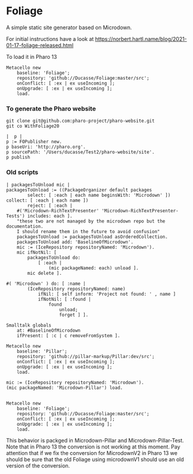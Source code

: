 # Foliage

A simple static site generator based on Microdown.

For initial instructions have a look at https://norbert.hartl.name/blog/2021-01-17-foliage-released.html


To load it in Pharo 13

```
Metacello new
	baseline: 'Foliage';
	repository: 'github://Ducasse/Foliage:master/src';
	onConflict: [ :ex | ex useIncoming ];
	onUpgrade: [ :ex | ex useIncoming ];
	load.
```


### To generate the Pharo website

```
git clone git@github.com:pharo-project/pharo-website.git
git co WithFoliage20
```

```
|  p |
p := FOPublisher new. 
p baseUri: 'http://pharo.org'.
p sourcePath: '/Users/ducasse/Test2/pharo-website/site'.
p publish
```



### Old scripts


```
| packagesToUnload mic |
packagesToUnload := ((PackageOrganizer default packages 
		select: [ :each | each name beginsWith: 'Microdown' ])  collect: [ :each | each name ]) 
		reject: [ :each |  
 	#('Microdown-RichTextPresenter' 'Microdown-RichTextPresenter-Tests') includes: each ].
	"these two are not managed by the microdown repo but the documentation.
	I should rename them in the future to avoid confusion"
	packagesToUnload := packagesToUnload asOrderedCollection.
	packagesToUnload add: 'BaselineOfMicrodown'.
	mic := (IceRepository repositoryNamed: 'Microdown').
	mic ifNotNil: [ 
		packagesToUnload do: 
			[ :each | 
				(mic packageNamed: each) unload ].
		mic delete ].

#( 'Microdown' ) do: [ :name |
        (IceRepository repositoryNamed: name)
            ifNil: [ self inform: 'Project not found: ' , name ]
            ifNotNil: [ :found |
                found
                    unload;
                    forget ] ].

Smalltalk globals
	at: #BaselineOfMicrodown 
	ifPresent: [ :c | c removeFromSystem ].

Metacello new
	baseline: 'Pillar';
	repository: 'github://pillar-markup/Pillar:dev/src';
	onConflict: [ :ex | ex useIncoming ];
	onUpgrade: [ :ex | ex useIncoming ];
	load.

mic := (IceRepository repositoryNamed: 'Microdown').
(mic packageNamed: 'Microdown-Pillar') load.

	
Metacello new
	baseline: 'Foliage';
	repository: 'github://Ducasse/Foliage:master/src';
	onConflict: [ :ex | ex useIncoming ];
	onUpgrade: [ :ex | ex useIncoming ];
	load.
```
This behavior is packged in Microdown-Pillar and Microdown-Pillar-Test.
Note that in Pharo 13 the conversion is not working at this moment. 
Pay attention that if we fix the conversion for MicrodownV2 in Pharo 13 we should be sure that 
the old Foliage using microdownV1 should use an old version of the conversion. 


